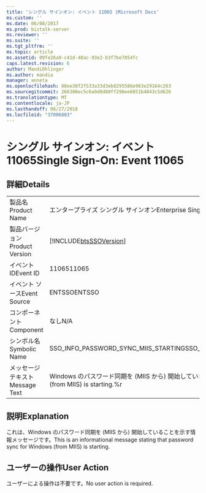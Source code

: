 ```yaml
---
title: 'シングル サインオン: イベント 11065 |Microsoft Docs'
ms.custom: ''
ms.date: 06/08/2017
ms.prod: biztalk-server
ms.reviewer: ''
ms.suite: ''
ms.tgt_pltfrm: ''
ms.topic: article
ms.assetid: 09fe26a9-c41d-40ac-93e2-b3f7be7854fc
caps.latest.revision: 6
author: MandiOhlinger
ms.author: mandia
manager: anneta
ms.openlocfilehash: 88ee38f2f533a33d3eb8295586e963e29164c263
ms.sourcegitcommit: 266308ec5c6a9d8d80ff298ee6051b4843c5d626
ms.translationtype: MT
ms.contentlocale: ja-JP
ms.lasthandoff: 06/27/2018
ms.locfileid: "37006803"
---
```

# <a name="single-sign-on-event-11065"></a><span data-ttu-id="43397-102">シングル サインオン: イベント 11065</span><span class="sxs-lookup"><span data-stu-id="43397-102">Single Sign-On: Event 11065</span></span>
## <a name="details"></a><span data-ttu-id="43397-103">詳細</span><span class="sxs-lookup"><span data-stu-id="43397-103">Details</span></span>  
  
|                 |                                                            |
|-----------------|------------------------------------------------------------|
|  <span data-ttu-id="43397-104">製品名</span><span class="sxs-lookup"><span data-stu-id="43397-104">Product Name</span></span>   |                 <span data-ttu-id="43397-105">エンタープライズ シングル サインオン</span><span class="sxs-lookup"><span data-stu-id="43397-105">Enterprise Single Sign-On</span></span>                  |
| <span data-ttu-id="43397-106">製品バージョン</span><span class="sxs-lookup"><span data-stu-id="43397-106">Product Version</span></span> | [!INCLUDE[btsSSOVersion](../includes/btsssoversion-md.md)] |
|    <span data-ttu-id="43397-107">イベント ID</span><span class="sxs-lookup"><span data-stu-id="43397-107">Event ID</span></span>     |                           <span data-ttu-id="43397-108">11065</span><span class="sxs-lookup"><span data-stu-id="43397-108">11065</span></span>                            |
|  <span data-ttu-id="43397-109">イベント ソース</span><span class="sxs-lookup"><span data-stu-id="43397-109">Event Source</span></span>   |                           <span data-ttu-id="43397-110">ENTSSO</span><span class="sxs-lookup"><span data-stu-id="43397-110">ENTSSO</span></span>                           |
|    <span data-ttu-id="43397-111">コンポーネント</span><span class="sxs-lookup"><span data-stu-id="43397-111">Component</span></span>    |                            <span data-ttu-id="43397-112">なし</span><span class="sxs-lookup"><span data-stu-id="43397-112">N/A</span></span>                             |
|  <span data-ttu-id="43397-113">シンボル名</span><span class="sxs-lookup"><span data-stu-id="43397-113">Symbolic Name</span></span>  |            <span data-ttu-id="43397-114">SSO_INFO_PASSWORD_SYNC_MIIS_STARTING</span><span class="sxs-lookup"><span data-stu-id="43397-114">SSO_INFO_PASSWORD_SYNC_MIIS_STARTING</span></span>            |
|  <span data-ttu-id="43397-115">メッセージ テキスト</span><span class="sxs-lookup"><span data-stu-id="43397-115">Message Text</span></span>   |    <span data-ttu-id="43397-116">Windows のパスワード同期を (MIIS から) 開始しています。%r</span><span class="sxs-lookup"><span data-stu-id="43397-116">Password sync for Windows (from MIIS) is starting.%r</span></span>    |
  
## <a name="explanation"></a><span data-ttu-id="43397-117">説明</span><span class="sxs-lookup"><span data-stu-id="43397-117">Explanation</span></span>  
 <span data-ttu-id="43397-118">これは、Windows のパスワード同期を (MIIS から) 開始していることを示す情報メッセージです。</span><span class="sxs-lookup"><span data-stu-id="43397-118">This is an informational message stating that password sync for Windows (from MIIS) is starting.</span></span>  
  
## <a name="user-action"></a><span data-ttu-id="43397-119">ユーザーの操作</span><span class="sxs-lookup"><span data-stu-id="43397-119">User Action</span></span>  
 <span data-ttu-id="43397-120">ユーザーによる操作は不要です。</span><span class="sxs-lookup"><span data-stu-id="43397-120">No user action is required.</span></span>